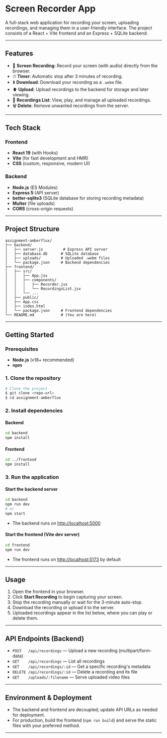 # Screen Recorder App

A full-stack web application for recording your screen, uploading recordings, and managing them in a user-friendly interface. The project consists of a React + Vite frontend and an Express + SQLite backend.

---

## Features

- 🎥 **Screen Recording**: Record your screen (with audio) directly from the browser.
- ⏱ **Timer**: Automatic stop after 3 minutes of recording.
- ⬇️ **Download**: Download your recording as a `.webm` file.
- ⬆️ **Upload**: Upload recordings to the backend for storage and later viewing.
- 📂 **Recordings List**: View, play, and manage all uploaded recordings.
- 🗑 **Delete**: Remove unwanted recordings from the server.

---

## Tech Stack

### Frontend
- **React 19** (with Hooks)
- **Vite** (for fast development and HMR)
- **CSS** (custom, responsive, modern UI)

### Backend
- **Node.js** (ES Modules)
- **Express 5** (API server)
- **better-sqlite3** (SQLite database for storing recording metadata)
- **Multer** (file uploads)
- **CORS** (cross-origin requests)

---

## Project Structure

```
assignment-amberflux/
├── backend/
│   ├── server.js         # Express API server
│   ├── database.db      # SQLite database
│   ├── uploads/         # Uploaded .webm files
│   └── package.json     # Backend dependencies
├── frontend/
│   ├── src/
│   │   ├── App.jsx
│   │   ├── components/
│   │   │   ├── Recorder.jsx
│   │   │   └── RecordingsList.jsx
│   │   └── ...
│   ├── public/
│   ├── App.css
│   ├── index.html
│   └── package.json     # Frontend dependencies
└── README.md            # (You are here)
```

---

## Getting Started

### Prerequisites
- **Node.js** (v18+ recommended)
- **npm**

### 1. Clone the repository
```bash
# Clone the project
$ git clone <repo-url>
$ cd assignment-amberflux
```

### 2. Install dependencies
#### Backend
```bash
cd backend
npm install
```
#### Frontend
```bash
cd ../frontend
npm install
```

### 3. Run the application
#### Start the backend server
```bash
cd backend
npm run dev
# or
npm start
```
- The backend runs on [http://localhost:5000](http://localhost:5000)

#### Start the frontend (Vite dev server)
```bash
cd frontend
npm run dev
```
- The frontend runs on [http://localhost:5173](http://localhost:5173) by default

---

## Usage

1. Open the frontend in your browser.
2. Click **Start Recording** to begin capturing your screen.
3. Stop the recording manually or wait for the 3-minute auto-stop.
4. Download the recording or upload it to the server.
5. Uploaded recordings appear in the list below, where you can play or delete them.

---

## API Endpoints (Backend)

- `POST   /api/recordings` — Upload a new recording (multipart/form-data)
- `GET    /api/recordings` — List all recordings
- `GET    /api/recordings/:id` — Get a specific recording's metadata
- `DELETE /api/recordings/:id` — Delete a recording and its file
- `GET    /uploads/:filename` — Serve uploaded video files

---

## Environment & Deployment
- The backend and frontend are decoupled; update API URLs as needed for deployment.
- For production, build the frontend (`npm run build`) and serve the static files with your preferred method.

---


